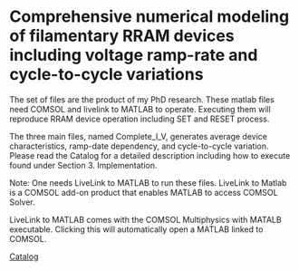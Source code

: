 # Comprehensive numerical modeling of filamentary RRAM devices including voltage ramp-rate and cycle-to-cycle variations
The set of files are the product of my PhD research. These matlab files need COMSOL and livelink to MATLAB to operate. 
Executing them will reproduce RRAM device operation including SET and RESET process. 

The three main files, named Complete_I_V, generates average device characteristics, ramp-date dependency, and cycle-to-cycle variation. 
Please read the Catalog for a detailed description including how to execute found under Section 3. Implementation.  

Note: One needs LiveLink to MATLAB to run these files. LiveLink to Matlab is a COMSOL add-on product that enables MATLAB to access COMSOL Solver.

LiveLink to MATLAB comes with the COMSOL Multiphysics with MATALB executable. Clicking this will automatically open a MATLAB linked to COMSOL.

[Catalog](./)
